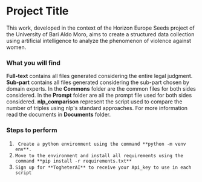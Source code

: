 # Project Title

This work, developed in the context of
the Horizon Europe Seeds project of the University of Bari Aldo Moro, aims to create a
structured data collection using artificial intelligence to analyze the phenomenon of violence against women.

### What you will find

**Full-text** contains all files generated considering the entire legal judgment.
**Sub-part** contains all files generated considering the sub-part chosen by domain experts.
In the **Commons** folder are the common files for both sides considered.
In the **Prompt** folder are all the prompt file used for both sides considered.
**nlp_comparison** represent the script used to compare the number of triples using nlp's standard approaches.
For more information read the documents in **Documents** folder.

### Steps to perform

1. ` Create a python environment using the command **python -m venv env**.`
2. `Move to the environment and install all requirements using the command **pip install -r requirements.txt**`
3. `Sign up for **TogheterAI** to receive your Api_key to use in each script`
